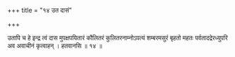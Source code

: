 +++
title = "१४ उत दासं"

+++

उतापि च हे इन्द्र त्वं दास मुपक्षपयितारं कौलितरं कुलितरनाम्नोऽपत्यं शम्बरमसुरं बृहतो महतः पर्वतादद्रेरध्युपरि अव अवाचीनं कृत्वाहन् । हतवानसि ॥ १४ ॥
